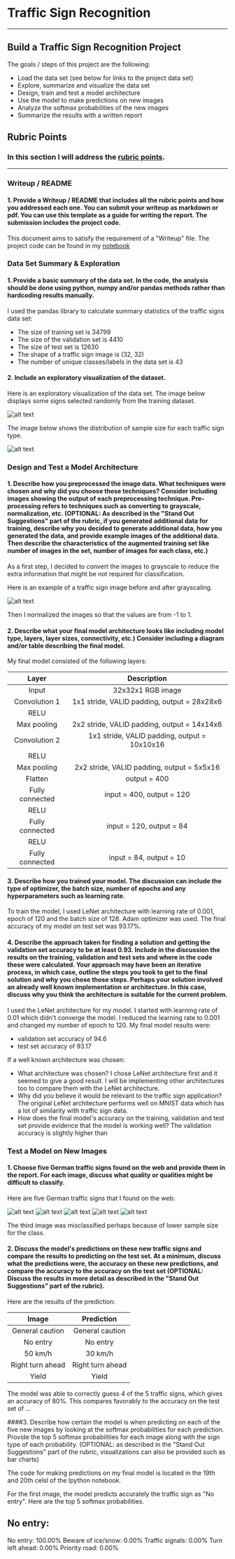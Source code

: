 # Traffic Sign Recognition

---

## Build a Traffic Sign Recognition Project

The goals / steps of this project are the following:
* Load the data set (see below for links to the project data set)
* Explore, summarize and visualize the data set
* Design, train and test a model architecture
* Use the model to make predictions on new images
* Analyze the softmax probabilities of the new images
* Summarize the results with a written report


[//]: # (Image References)

[image1a]: ./sign_vis.png "Dispaly some random signs"
[image1b]: ./dist_vis.png "Distribution of sample size across sign types"
[image2]: ./examples/grayscale.jpg "Grayscaling"
[image3]: ./examples/random_noise.jpg "Random Noise"
[image4]: ./my_signs/caution.jpg "Traffic Sign 1"
[image5]: ./my_signs/Do-Not-Enter.jpg "Traffic Sign 2"
[image6]: ./my_signs/fifty.jpg "Traffic Sign 3"
[image7]: ./my_signs/rightturn.jpg "Traffic Sign 4"
[image8]: ./my_signs/yield.jpg "Traffic Sign 5"

## Rubric Points
### In this section I will address the [rubric points](https://review.udacity.com/#!/rubrics/481/view).  

---
### Writeup / README

#### 1. Provide a Writeup / README that includes all the rubric points and how you addressed each one. You can submit your writeup as markdown or pdf. You can use this template as a guide for writing the report. The submission includes the project code.

This document aims to satisfy the requirement of a "Writeup" file. The project code can be found in my [notebook](https://github.com/vinay631/CarND-Traffic-Sign-Classifier-Project/blob/master/Traffic_Sign_Classifier.ipynb)


### Data Set Summary & Exploration

#### 1. Provide a basic summary of the data set. In the code, the analysis should be done using python, numpy and/or pandas methods rather than hardcoding results manually.

I used the pandas library to calculate summary statistics of the traffic
signs data set:

* The size of training set is 34799
* The size of the validation set is 4410
* The size of test set is 12630
* The shape of a traffic sign image is (32, 32)
* The number of unique classes/labels in the data set is 43

#### 2. Include an exploratory visualization of the dataset.

Here is an exploratory visualization of the data set. The image below displays some signs selected randomly from the training dataset.

![alt text][image1a]

The image below shows the distribution of sample size for each traffic sign type.

![alt text][image1b]

### Design and Test a Model Architecture

#### 1. Describe how you preprocessed the image data. What techniques were chosen and why did you choose these techniques? Consider including images showing the output of each preprocessing technique. Pre-processing refers to techniques such as converting to grayscale, normalization, etc. (OPTIONAL: As described in the "Stand Out Suggestions" part of the rubric, if you generated additional data for training, describe why you decided to generate additional data, how you generated the data, and provide example images of the additional data. Then describe the characteristics of the augmented training set like number of images in the set, number of images for each class, etc.)

As a first step, I decided to convert the images to grayscale to reduce the extra information that might be not required for classification. 

Here is an example of a traffic sign image before and after grayscaling.

![alt text][image2]

Then I normalized the images so that the values are from -1 to 1. 


#### 2. Describe what your final model architecture looks like including model type, layers, layer sizes, connectivity, etc.) Consider including a diagram and/or table describing the final model.

My final model consisted of the following layers:

| Layer         		|     Description	        					|
|:---------------------:|:---------------------------------------------:|
| Input         		| 32x32x1 RGB image   							|
| Convolution 1     	| 1x1 stride, VALID padding, output = 28x28x6 	|
| RELU					|												|
| Max pooling	      	| 2x2 stride, VALID padding, output = 14x14x6   |
| Convolution 2  	    | 1x1 stride, VALID padding, output = 10x10x16  |
| RELU					|												|
| Max pooling	      	| 2x2 stride, VALID padding, output = 5x5x16    |
| Flatten				| output = 400									|
| Fully connected		| input = 400, output = 120       	            |
| RELU					|												|
| Fully connected		| input = 120, output = 84       	            |
| RELU					|												|
| Fully connected		| input = 84, output = 10       	            |

 


#### 3. Describe how you trained your model. The discussion can include the type of optimizer, the batch size, number of epochs and any hyperparameters such as learning rate.

To train the model, I used LeNet architecture with learning rate of 0.001, epoch of 120 and the batch size of 128. Adam optimizer was used. The final accuracy of my model on test set was 93.17%.

#### 4. Describe the approach taken for finding a solution and getting the validation set accuracy to be at least 0.93. Include in the discussion the results on the training, validation and test sets and where in the code these were calculated. Your approach may have been an iterative process, in which case, outline the steps you took to get to the final solution and why you chose those steps. Perhaps your solution involved an already well known implementation or architecture. In this case, discuss why you think the architecture is suitable for the current problem.

I used the LeNet architecture for my model. I started with learning rate of 0.01 which didn't converge the model. I reduced the learning rate to 0.001 and changed my number of epoch to 120.
My final model results were:
* validation set accuracy of 94.6 
* test set accuracy of 93.17

If a well known architecture was chosen:
* What architecture was chosen?
  I chose LeNet architecture first and it seemed to give a good result. I will be implementing other architectures too to compare them with the LeNet architecture.
* Why did you believe it would be relevant to the traffic sign application?
The original LeNet architecture performs well on MNIST data which has a lot of similarity with traffic sign data.
* How does the final model's accuracy on the training, validation and test set provide evidence that the model is working well?
The validation accuracy is slightly higher than
 

### Test a Model on New Images

#### 1. Choose five German traffic signs found on the web and provide them in the report. For each image, discuss what quality or qualities might be difficult to classify.

Here are five German traffic signs that I found on the web:

![alt text][image4] ![alt text][image5] ![alt text][image6] 
![alt text][image7] ![alt text][image8]

The third image was misclassified perhaps because of lower sample size for the class.

#### 2. Discuss the model's predictions on these new traffic signs and compare the results to predicting on the test set. At a minimum, discuss what the predictions were, the accuracy on these new predictions, and compare the accuracy to the accuracy on the test set (OPTIONAL: Discuss the results in more detail as described in the "Stand Out Suggestions" part of the rubric).

Here are the results of the prediction:

| Image			        |     Prediction	        					| 
|:---------------------:|:---------------------------------------------:| 
| General caution      		| General caution   									| 
| No entry			| No entry      							|
| 50 km/h     			| 30 km/h 										|
| Right turn ahead					| Right turn ahead											|
| Yield	      		| Yield				 				|



The model was able to correctly guess 4 of the 5 traffic signs, which gives an accuracy of 80%. This compares favorably to the accuracy on the test set of ...

####3. Describe how certain the model is when predicting on each of the five new images by looking at the softmax probabilities for each prediction. Provide the top 5 softmax probabilities for each image along with the sign type of each probability. (OPTIONAL: as described in the "Stand Out Suggestions" part of the rubric, visualizations can also be provided such as bar charts)

The code for making predictions on my final model is located in the 19th and 20th celsl of the Ipython notebook.

For the first image, the model predicts accurately the traffic sign as "No entry". Here are the top 5 softmax probabilities.

No entry:
-------------------------
No entry: 100.00%
Beware of ice/snow: 0.00%
Traffic signals: 0.00%
Turn left ahead: 0.00%
Priority road: 0.00%
